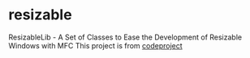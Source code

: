 # resizable
ResizableLib - A Set of Classes to Ease the Development of Resizable Windows with MFC
This project is from [codeproject](https://www.codeproject.com/Articles/1175/ResizableLib-A-Set-of-Classes-to-Ease-the-Developm)
